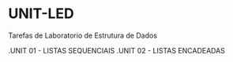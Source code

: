 # UNIT-LED
Tarefas de Laboratorio de Estrutura de Dados

.UNIT 01 - LISTAS SEQUENCIAIS
.UNIT 02 - LISTAS ENCADEADAS
